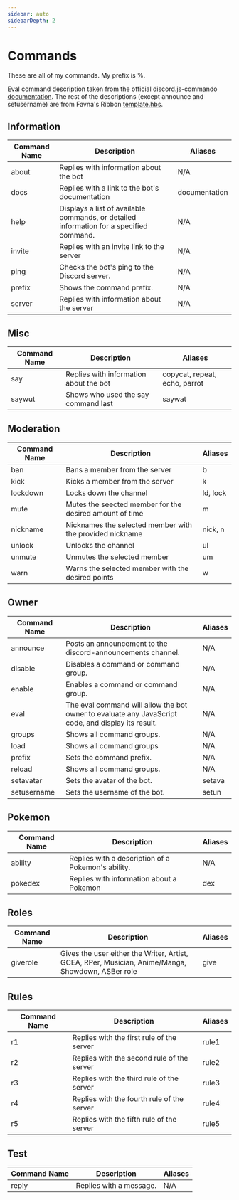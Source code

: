 ```yaml
---
sidebar: auto
sidebarDepth: 2
---
```


# Commands
<div is="discord-messages">
	<discord-message author="Officer Magnezone" avatar="magnezone" :bot="true" role-color="#3498db">
	    These are all of my commands. My prefix is %.
	</discord-message>
</div>

Eval command description taken from the official discord.js-commando [documentation](https://discord.js.org/#/docs/commando/master/commands/builtins). The rest of the descriptions (except announce and setusername) are from Favna's Ribbon [template.hbs](https://raw.githubusercontent.com/Favna/ribbon/a4b6542868aa90ebf6df557dec441f7431a14562/docs/template.hbs).

## Information
| Command Name  | Description   | Aliases |
| ------------- |-------------  |------------- |
| about			| Replies with information about the bot | N/A |
| docs			| Replies with a link to the bot's documentation | documentation |
| help          | Displays a list of available commands, or detailed information for a specified command. | N/A |
| invite		| Replies with an invite link to the server | N/A |
| ping          | Checks the bot's ping to the Discord server.     | N/A |
| prefix        | Shows the command prefix.      | N/A |
| server 		| Replies with information about the server | N/A

## Misc
| Command Name  | Description   | Aliases |
| ------------- |-------------  |------------- |
| say			| Replies with information about the bot | copycat, repeat, echo, parrot |
| saywut		| Shows who used the say command last | saywat |

## Moderation
| Command Name          | Description   | Aliases |
| ------------- |-------------  |------------- |
| ban      | Bans a member from the server | b |
| kick      | Kicks a member from the server | k |
| lockdown 	| Locks down the channel | ld, lock |
| mute		| Mutes the seected member for the desired amount of time | m |
| nickname      | Nicknames the selected member with the provided nickname | nick, n |
| unlock      | Unlocks the channel | ul |
| unmute	| Unmutes the selected member | um |
| warn      | Warns the selected member with the desired points | w |

## Owner
| Command Name          | Description   | Aliases |
| ------------- |-------------  |------------- |
| announce      | Posts an announcement to the discord-announcements channel.                   | N/A |
| disable       | Disables a command or command group. | N/A |
| enable        | Enables a command or command group.  | N/A |
| eval          | The eval command will allow the bot owner to evaluate any JavaScript code, and display its result.      | N/A |
| groups        | Shows all command groups.      | N/A |
| load          | Shows all command groups      | N/A |
| prefix        | Sets the command prefix.      | N/A |
| reload        | Shows all command groups.      | N/A |
| setavatar   | Sets the avatar of the bot.  | setava |
| setusername   | Sets the username of the bot.  | setun |

## Pokemon
| Command Name | Description   | Aliases |
| ------------- |-------------  |------------- |
| ability      | Replies with a description of a Pokemon's ability. | N/A |
| pokedex	   | Replies with information about a Pokemon | dex |

## Roles
| Command Name          | Description   | Aliases |
| ------------- |-------------  |------------- |
| giverole      | Gives the user either the Writer, Artist, GCEA, RPer, Musician, Anime/Manga, Showdown, ASBer role | give |

## Rules
| Command Name          | Description   | Aliases |
| ------------- |-------------  |------------- |
| r1      | Replies with the first rule of the server | rule1 |
| r2      | Replies with the second rule of the server | rule2 |
| r3      | Replies with the third rule of the server | rule3 |
| r4      | Replies with the fourth rule of the server | rule4 |
| r5      | Replies with the fifth rule of the server | rule5 |

## Test
| Command Name          | Description   | Aliases |
| ------------- |-------------  |------------- |
| reply      | Replies with a message. | N/A |
